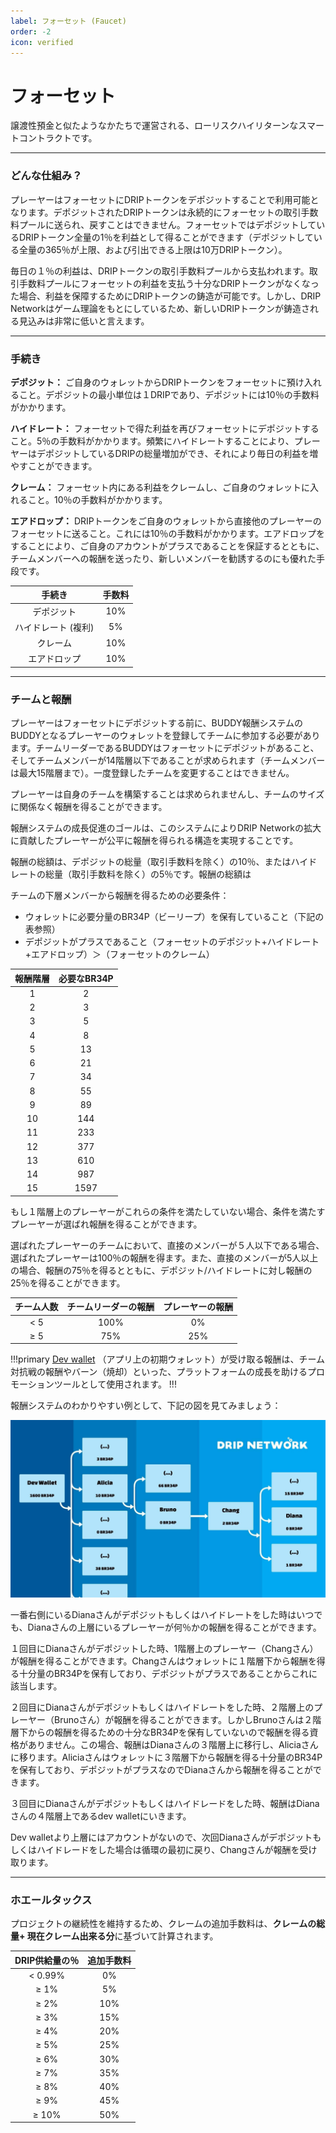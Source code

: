 ```yaml
---
label: フォーセット (Faucet)
order: -2
icon: verified
---
```


# フォーセット
譲渡性預金と似たようなかたちで運営される、ローリスクハイリターンなスマートコントラクトです。

---
### どんな仕組み？

プレーヤーはフォーセットにDRIPトークンをデポジットすることで利用可能となります。デポジットされたDRIPトークンは永続的にフォーセットの取引手数料プールに送られ、戻すことはできません。フォーセットではデポジットしているDRIPトークン全量の1％を利益として得ることができます（デポジットしている全量の365％が上限、および引出できる上限は10万DRIPトークン）。

毎日の１％の利益は、DRIPトークンの取引手数料プールから支払われます。取引手数料プールにフォーセットの利益を支払う十分なDRIPトークンがなくなった場合、利益を保障するためにDRIPトークンの鋳造が可能です。しかし、DRIP Networkはゲーム理論をもとにしているため、新しいDRIPトークンが鋳造される見込みは非常に低いと言えます。

---
### 手続き

**デポジット：**
ご自身のウォレットからDRIPトークンをフォーセットに預け入れること。デポジットの最小単位は１DRIPであり、デポジットには10％の手数料がかかります。

**ハイドレート：**
フォーセットで得た利益を再びフォーセットにデポジットすること。5％の手数料がかかります。頻繁にハイドレートすることにより、プレーヤーはデポジットしているDRIPの総量増加ができ、それにより毎日の利益を増やすことができます。

**クレーム：**
フォーセット内にある利益をクレームし、ご自身のウォレットに入れること。10％の手数料がかかります。

**エアドロップ：**
DRIPトークンをご自身のウォレットから直接他のプレーヤーのフォーセットに送ること。これには10％の手数料がかかります。エアドロップをすることにより、ご自身のアカウントがプラスであることを保証するとともに、チームメンバーへの報酬を送ったり、新しいメンバーを勧誘するのにも優れた手段です。


| 手続き | 手数料 |
|:---:|:---:|
| デポジット | 10% |
| ハイドレート (複利) | 5% |
| クレーム | 10% |
| エアドロップ | 10% |

---

### チームと報酬

プレーヤーはフォーセットにデポジットする前に、BUDDY報酬システムのBUDDYとなるプレーヤーのウォレットを登録してチームに参加する必要があります。チームリーダーであるBUDDYはフォーセットにデポジットがあること、そしてチームメンバーが14階層以下であることが求められます（チームメンバーは最大15階層まで）。一度登録したチームを変更することはできません。

プレーヤーは自身のチームを構築することは求められませんし、チームのサイズに関係なく報酬を得ることができます。

報酬システムの成長促進のゴールは、このシステムによりDRIP Networkの拡大に貢献したプレーヤーが公平に報酬を得られる構造を実現することです。

報酬の総額は、デポジットの総量（取引手数料を除く）の10％、またはハイドレートの総量（取引手数料を除く）の5％です。報酬の総額は

チームの下層メンバーから報酬を得るための必要条件：
- ウォレットに必要分量のBR34P（ビーリープ）を保有していること（下記の表参照）
- デポジットがプラスであること（フォーセットのデポジット+ハイドレート+エアドロップ）＞（フォーセットのクレーム）



| 報酬階層  | 必要なBR34P |
|:---:|:---:|
| 1 | 2 |
| 2 | 3 |
| 3 | 5 |
| 4 | 8 |
| 5 | 13 |
| 6 | 21 |
| 7 | 34 |
| 8 | 55 |
| 9 | 89 |
| 10 | 144 |
| 11 | 233 |
| 12 | 377 |
| 13 | 610 |
| 14 | 987 |
| 15 | 1597 |


もし１階層上のプレーヤーがこれらの条件を満たしていない場合、条件を満たすプレーヤーが選ばれ報酬を得ることができます。

選ばれたプレーヤーのチームにおいて、直接のメンバーが５人以下である場合、選ばれたプレーヤーは100％の報酬を得ます。また、直接のメンバーが5人以上の場合、報酬の75％を得るとともに、デポジット/ハイドレートに対し報酬の25％を得ることができます。



| チーム人数 | チームリーダーの報酬 | プレーヤーの報酬 |
|:---:|:---:|:---:|
| < 5 | 100% | 0% |
| ≥ 5 | 75% | 25% |

!!!primary
[Dev wallet](https://bscscan.com/address/0xe8e9720e39e13854657c165cf4eb10b2dfe33570) （アプリ上の初期ウォレット）が受け取る報酬は、チーム対抗戦の報酬やバーン（焼却）といった、プラットフォームの成長を助けるプロモーションツールとして使用されます。
!!!

報酬システムのわかりやすい例として、下記の図を見てみましょう：

![上記のチーム報酬システム図: Dev wallet (チームメンバー5人、 1600 BR34P) → Alicia (チームメンバー2人、10 BR34P) → Bruno (チームメンバー1人、0 BR34P) → Chang (チームメンバー3人、2 BR34P) → Diana (チームメンバー0人、0 BR34P).](/static/banner_faucet_referral.jpg)

一番右側にいるDianaさんがデポジットもしくはハイドレートをした時はいつでも、Dianaさんの上層にいるプレーヤーが何％かの報酬を得ることができます。

１回目にDianaさんがデポジットした時、1階層上のプレーヤー（Changさん）が報酬を得ることができます。Changさんはウォレットに１階層下から報酬を得る十分量のBR34Pを保有しており、デポジットがプラスであることからこれに該当します。

２回目にDianaさんがデポジットもしくはハイドレートをした時、２階層上のプレーヤー（Brunoさん）が報酬を得ることができます。しかしBrunoさんは２階層下からの報酬を得るための十分なBR34Pを保有していないので報酬を得る資格がありません。この場合、報酬はDianaさんの３階層上に移行し、Aliciaさんに移ります。Aliciaさんはウォレットに３階層下から報酬を得る十分量のBR34Pを保有しており、デポジットがプラスなのでDianaさんから報酬を得ることができます。

３回目にDianaさんがデポジットもしくはハイドレードをした時、報酬はDianaさんの４階層上であるdev walletにいきます。

Dev walletより上層にはアカウントがないので、次回Dianaさんがデポジットもしくはハイドレードをした場合は循環の最初に戻り、Changさんが報酬を受け取ります。

---

### ホエールタックス

プロジェクトの継続性を維持するため、クレームの追加手数料は、**クレームの総量+ 現在クレーム出来る分**に基づいて計算されます。

| DRIP供給量の％ | 追加手数料 |
|:---:|:---:|
| < 0.99% | 0% |
| ≥ 1% | 5% |
| ≥ 2% | 10% |
| ≥ 3% | 15% |
| ≥ 4% | 20% |
| ≥ 5% | 25% |
| ≥ 6% | 30% |
| ≥ 7% | 35% |
| ≥ 8% | 40% |
| ≥ 9% | 45% |
| ≥ 10% | 50% |
